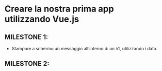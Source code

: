 # Creare la nostra prima app utilizzando Vue.js

## MILESTONE 1:
- Stampare a schermo un messaggio all’interno di un h1, utilizzando i data.

## MILESTONE 2:
